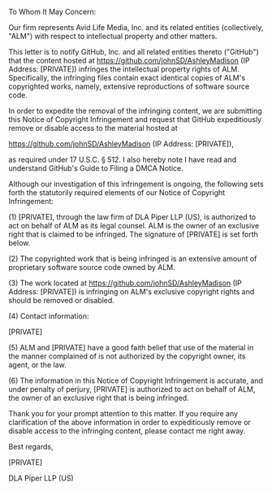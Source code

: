 To Whom It May Concern:

Our firm represents Avid Life Media, Inc. and its related entities
(collectively, "ALM") with respect to intellectual property and other
matters.

This letter is to notify GitHub, Inc. and all related entities thereto
("GitHub") that the content hosted at
https://github.com/johnSD/AshleyMadison (IP Address: [PRIVATE])
infringes the intellectual property rights of ALM. Specifically, the
infringing files contain exact identical copies of ALM's copyrighted works,
namely, extensive reproductions of software source code.

In order to expedite the removal of the infringing content, we are
submitting this Notice of Copyright Infringement and request that GitHub
expeditiously remove or disable access to the material hosted at

https://github.com/johnSD/AshleyMadison (IP Address: [PRIVATE]), 

as
required under 17 U.S.C. § 512. I also hereby note I have read and
understand GitHub's Guide to Filing a DMCA Notice. 

Although our
investigation of this infringement is ongoing, the following sets forth the
statutorily required elements of our Notice of Copyright Infringement:

(1) [PRIVATE], through the law firm of DLA Piper LLP (US), is 
authorized to act on behalf of ALM as its legal counsel. ALM is the owner of
an exclusive right that is claimed to be infringed. The signature of [PRIVATE] is set forth below.

(2) The copyrighted work that is being infringed is an extensive
amount of proprietary software source code owned by ALM.

(3) The work located at https://github.com/johnSD/AshleyMadison (IP
Address: [PRIVATE]) is infringing on ALM's exclusive copyright rights
and should be removed or disabled.

(4) Contact information:

[PRIVATE]

(5) ALM and [PRIVATE] have a good faith belief that use of the
material in the manner complained of is not authorized by the copyright
owner, its agent, or the law.

(6) The information in this Notice of Copyright Infringement is
accurate, and under penalty of perjury, [PRIVATE] is authorized to act on
behalf of ALM, the owner of an exclusive right that is being infringed.

Thank you for your prompt attention to this matter. If you require any
clarification of the above information in order to expeditiously remove or
disable access to the infringing content, please contact me right away.

Best regards,

[PRIVATE]

DLA Piper LLP (US)
